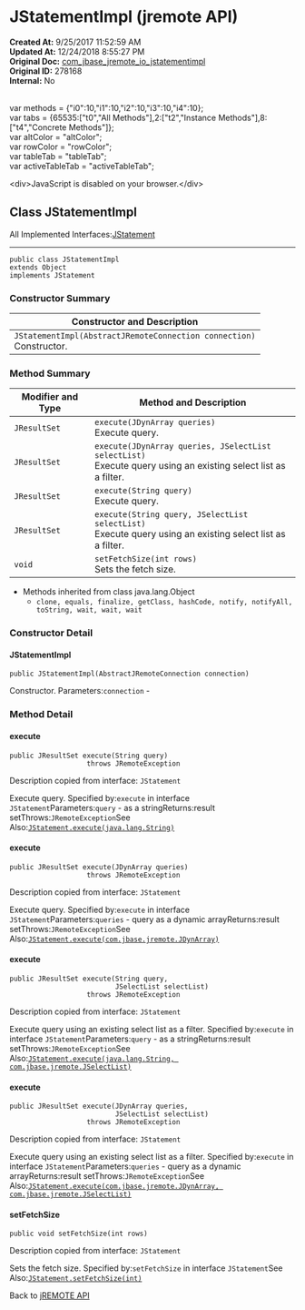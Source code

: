 # JStatementImpl (jremote API)

**Created At:** 9/25/2017 11:52:59 AM  
**Updated At:** 12/24/2018 8:55:27 PM  
**Original Doc:** [com_jbase_jremote_io_jstatementimpl](https://docs.jbase.com/39250-io/com_jbase_jremote_io_jstatementimpl)  
**Original ID:** 278168  
**Internal:** No  

<!--<br>    try {<br>        if (location.href.indexOf('is-external=true') == -1) {<br>            parent.document.title="JStatementImpl (jremote   API)";<br>        }<br>    }<br>    catch(err) {<br>    }<br>//--><br>var methods = {"i0":10,"i1":10,"i2":10,"i3":10,"i4":10};<br>var tabs = {65535:["t0","All Methods"],2:["t2","Instance Methods"],8:["t4","Concrete Methods"]};<br>var altColor = "altColor";<br>var rowColor = "rowColor";<br>var tableTab = "tableTab";<br>var activeTableTab = "activeTableTab";&lt;div&gt;JavaScript is disabled on your browser.&lt;/div&gt;


## Class JStatementImpl

All Implemented Interfaces:[JStatement](./../../jstatement-%28jremote-api%29 "interface in com.jbase.jremote")
* * *


```
public class JStatementImpl
extends Object
implements JStatement
```

### Constructor Summary


| Constructor and Description<br> |
| --- |
| `JStatementImpl(AbstractJRemoteConnection connection)`<br>Constructor.<br> |






### Method Summary


| Modifier and Type<br> | Method and Description<br> |
| --- | --- |
| `JResultSet`<br> | `execute(JDynArray queries)`<br>Execute query.<br> |
| `JResultSet`<br> | `execute(JDynArray queries, JSelectList selectList)`<br>Execute query using an existing select list as a filter.<br> |
| `JResultSet`<br> | `execute(String query)`<br>Execute query.<br> |
| `JResultSet`<br> | `execute(String query, JSelectList selectList)`<br>Execute query using an existing select list as a filter.<br> |
| `void`<br> | `setFetchSize(int rows)`<br>Sets the fetch size.<br> |


- Methods inherited from class java.lang.Object
    - `clone, equals, finalize, getClass, hashCode, notify, notifyAll, toString, wait, wait, wait`

### Constructor Detail

#### JStatementImpl

```
public JStatementImpl(AbstractJRemoteConnection connection)
```

Constructor.
Parameters:`connection` -






### Method Detail

#### execute

```
public JResultSet execute(String query)
                   throws JRemoteException
```

Description copied from interface: `JStatement`

Execute query.
Specified by:`execute` in interface `JStatement`Parameters:`query` - as a stringReturns:result setThrows:`JRemoteException`See Also:[`JStatement.execute(java.lang.String)`](/39248-jremote/com_jbase_jremote_JStatement#execute-java.lang.String-)


#### execute

```
public JResultSet execute(JDynArray queries)
                   throws JRemoteException
```

Description copied from interface: `JStatement`

Execute query.
Specified by:`execute` in interface `JStatement`Parameters:`queries` - query as a dynamic arrayReturns:result setThrows:`JRemoteException`See Also:[`JStatement.execute(com.jbase.jremote.JDynArray)`](/39248-jremote/com_jbase_jremote_JStatement#execute-com.jbase.jremote.JDynArray-)

#### execute

```
public JResultSet execute(String query,
                          JSelectList selectList)
                   throws JRemoteException
```

Description copied from interface: `JStatement`

Execute query using an existing select list as a filter.
Specified by:`execute` in interface `JStatement`Parameters:`query` - as a stringReturns:result setThrows:`JRemoteException`See Also:[`JStatement.execute(java.lang.String, com.jbase.jremote.JSelectList)`](/39248-jremote/com_jbase_jremote_JStatement#execute-java.lang.String-com.jbase.jremote.JSelectList-)
#### execute

```
public JResultSet execute(JDynArray queries,
                          JSelectList selectList)
                   throws JRemoteException
```

Description copied from interface: `JStatement`

Execute query using an existing select list as a filter.
Specified by:`execute` in interface `JStatement`Parameters:`queries` - query as a dynamic arrayReturns:result setThrows:`JRemoteException`See Also:[`JStatement.execute(com.jbase.jremote.JDynArray, com.jbase.jremote.JSelectList)`](/39248-jremote/com_jbase_jremote_JStatement#execute-com.jbase.jremote.JDynArray-com.jbase.jremote.JSelectList-)


#### setFetchSize

```
public void setFetchSize(int rows)
```

Description copied from interface: `JStatement`

Sets the fetch size.
Specified by:`setFetchSize` in interface `JStatement`See Also:[`JStatement.setFetchSize(int)`](/39248-jremote/com_jbase_jremote_JStatement#setFetchSize-int-)

Back to [jREMOTE API](com_jbase_jremote_package-summary)


